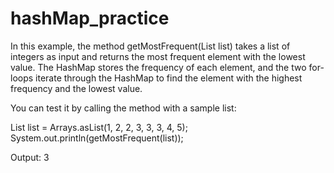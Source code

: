 # hashMap_practice
In this example, the method getMostFrequent(List<Integer> list) takes a list of integers as input and returns the most frequent element with the lowest value. The HashMap stores the frequency of each element, and the two for-loops iterate through the HashMap to find the element with the highest frequency and the lowest value.

You can test it by calling the method with a sample list:

List<Integer> list = Arrays.asList(1, 2, 2, 3, 3, 3, 4, 5);
System.out.println(getMostFrequent(list));

Output:
3
